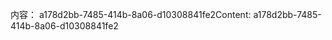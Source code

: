 <span data-ttu-id="b18da-101">内容： a178d2bb-7485-414b-8a06-d10308841fe2</span><span class="sxs-lookup"><span data-stu-id="b18da-101">Content: a178d2bb-7485-414b-8a06-d10308841fe2</span></span>